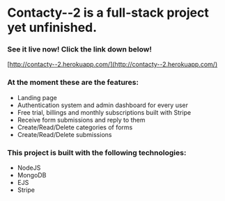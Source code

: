 # Contacty--2 is a full-stack project yet unfinished.

### See it live now! Click the link down below!

[http://contacty--2.herokuapp.com/](http://contacty--2.herokuapp.com/)

### At the moment these are the features:

- Landing page
- Authentication system and admin dashboard for every user
- Free trial, billings and monthly subscriptions built with Stripe
- Receive form submissions and reply to them
- Create/Read/Delete categories of forms
- Create/Read/Delete submissions

### This project is built with the following technologies:

- NodeJS
- MongoDB
- EJS
- Stripe
